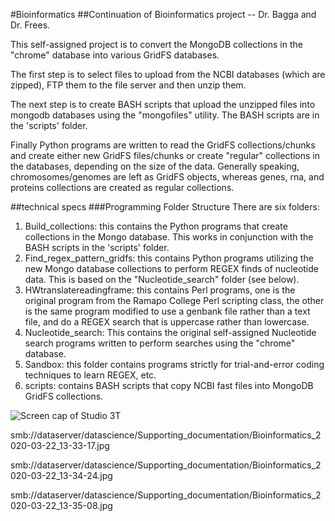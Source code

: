 #Bioinformatics
##Continuation of Bioinformatics project -- Dr. Bagga and Dr. Frees.

This self-assigned project is to convert the MongoDB collections in the "chrome" database into various GridFS databases.

The first step is to select files to upload from the NCBI databases (which are zipped), FTP them to the file server and then unzip them.

The next step is to create BASH scripts that upload the unzipped files into mongodb databases using the "mongofiles" utility. The BASH scripts are in the 'scripts' folder.

Finally Python programs are written to read the GridFS collections/chunks and create either new GridFS files/chunks or create "regular" collections in the databases, depending on the size of the data. Generally speaking, chromosomes/genomes are left as GridFS objects, whereas genes, rna, and proteins collections are created as regular collections.

##technical specs
###Programming Folder Structure
There are six folders:
1. Build_collections: this contains the Python programs that create collections in the Mongo database. This works in conjunction with the BASH scripts in the 'scripts' folder.
2. Find_regex_pattern_gridfs: this contains Python programs utilizing the new Mongo database collections to perform REGEX finds of nucleotide data. This is based on the "Nucleotide_search" folder (see below).
3. HWtranslatereadingframe: this contains Perl programs, one is the original program from the Ramapo College Perl scripting class, the other is the same program modified to use a genbank file rather than a text file, and do a REGEX search that is uppercase rather than lowercase.
4. Nucleotide_search: This contains the original self-assigned Nucleotide search programs written to perform searches using the "chrome" database.
5. Sandbox: this folder contains programs strictly for trial-and-error coding techniques to learn REGEX, etc.
6. scripts: contains BASH scripts that copy NCBI fast files into MongoDB GridFS collections.


![Screen cap of Studio 3T](smb://dataserver/datascience/Supporting_documentation/Bioinformatics_2020-03-22_13-31-28.jpg)

smb://dataserver/datascience/Supporting_documentation/Bioinformatics_2020-03-22_13-33-17.jpg

smb://dataserver/datascience/Supporting_documentation/Bioinformatics_2020-03-22_13-34-24.jpg

smb://dataserver/datascience/Supporting_documentation/Bioinformatics_2020-03-22_13-35-08.jpg
